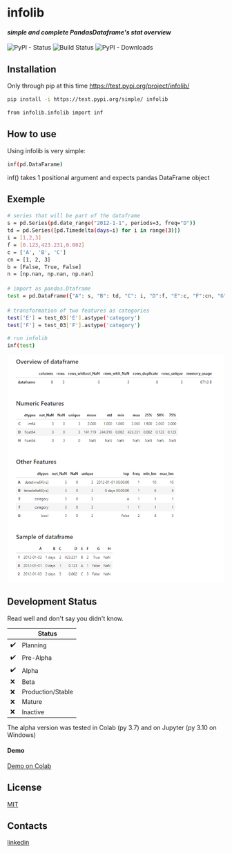 # infolib
#### _simple and complete PandasDataframe's stat overview_
![PyPI - Status](https://img.shields.io/pypi/status/infolib) ![Build Status](https://img.shields.io/badge/python-3.7%20%7C%203.8%20%7C%203.9%20%7C%203.10-blue) ![PyPI - Downloads](https://img.shields.io/pypi/dm/infolib?color=green)

## Installation

Only through pip at this time
https://test.pypi.org/project/infolib/

```sh
pip install -i https://test.pypi.org/simple/ infolib
```
```sh
from infolib.infolib import inf
```
## How to use

Using infolib is very simple:
```sh
inf(pd.DataFarame)
```
inf() takes 1 positional argument and expects pandas DataFrame object

## Exemple

```sh
# series that will be part of the dataframe
s = pd.Series(pd.date_range("2012-1-1", periods=3, freq="D"))
td = pd.Series([pd.Timedelta(days=i) for i in range(3)])
i = [1,2,3]
f = [0.123,423.231,0.002]
c = ['A', 'B', 'C']
cn = [1, 2, 3]
b = [False, True, False]
n = [np.nan, np.nan, np.nan]

# import as pandas.Dtaframe
test = pd.DataFrame({"A": s, "B": td, "C": i, "D":f, "E":c, "F":cn, "G":b, "H":n})

# transformation of two features as categories
test['E'] = test_03['E'].astype('category')
test['F'] = test_03['F'].astype('category')
```

```sh
# run infolib
inf(test)
```

![Infolib output](https://raw.githubusercontent.com/AntonelloManenti/infolib/main/tests/output_infolib.PNG)

## Development Status

Read well and don't say you didn't know.

|| Status|
| ------ |------ |
| ✔️| Planning|
| ✔️| Pre-Alpha|
| ✔️| Alpha|
| ❌|Beta
| ❌ |Production/Stable |
|❌|Mature|
|❌|Inactive|

The alpha version was tested in Colab (py 3.7)
and on Jupyter (py 3.10 on Windows)


#### Demo
[Demo on Colab]


## License

[MIT]

## Contacts

[linkedin]

[//]: # (These are reference links used in the body of this note and get stripped out when the markdown processor does its job. There is no need to format nicely because it shouldn't be seen. Thanks SO - http://stackoverflow.com/questions/4823468/store-comments-in-markdown-syntax)

   [Demo on Colab]: <https://colab.research.google.com/drive/1KTI7CwP_E7IJod_WiD0PT31MaRBdhiki?usp=sharing>
   [MIT]:<https://github.com/AntonelloManenti/infolib/blob/main/LICENSE>
   [linkedin]:<linkedin: https://www.linkedin.com/in/antonello-manenti/>
